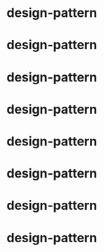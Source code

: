 # design-pattern
# design-pattern
# design-pattern
# design-pattern
# design-pattern
# design-pattern
# design-pattern
# design-pattern
